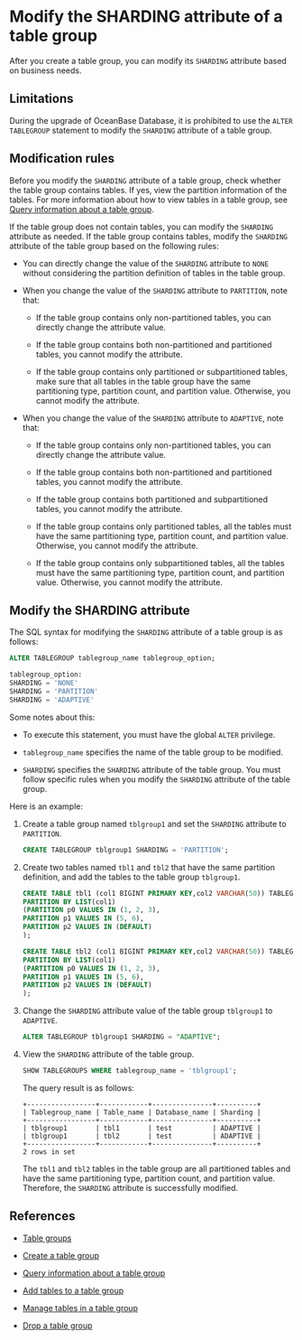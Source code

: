 # Modify the SHARDING attribute of a table group

After you create a table group, you can modify its `SHARDING` attribute based on business needs.

## Limitations

During the upgrade of OceanBase Database, it is prohibited to use the `ALTER TABLEGROUP` statement to modify the `SHARDING` attribute of a table group.

## Modification rules

Before you modify the `SHARDING` attribute of a table group, check whether the table group contains tables. If yes, view the partition information of the tables. For more information about how to view tables in a table group, see [Query information about a table group](../400.manage-table-groups-of-mysql-mode/300.view-the-information-of-a-table-group-of-mysql-mode.md).

If the table group does not contain tables, you can modify the `SHARDING` attribute as needed. If the table group contains tables, modify the `SHARDING` attribute of the table group based on the following rules:

* You can directly change the value of the `SHARDING` attribute to `NONE` without considering the partition definition of tables in the table group.

* When you change the value of the `SHARDING` attribute to `PARTITION`, note that:

   * If the table group contains only non-partitioned tables, you can directly change the attribute value.

   * If the table group contains both non-partitioned and partitioned tables, you cannot modify the attribute.

   * If the table group contains only partitioned or subpartitioned tables, make sure that all tables in the table group have the same partitioning type, partition count, and partition value. Otherwise, you cannot modify the attribute.

* When you change the value of the `SHARDING` attribute to `ADAPTIVE`, note that:

   * If the table group contains only non-partitioned tables, you can directly change the attribute value.

   * If the table group contains both non-partitioned and partitioned tables, you cannot modify the attribute.

   * If the table group contains both partitioned and subpartitioned tables, you cannot modify the attribute.

   * If the table group contains only partitioned tables, all the tables must have the same partitioning type, partition count, and partition value. Otherwise, you cannot modify the attribute.

   * If the table group contains only subpartitioned tables, all the tables must have the same partitioning type, partition count, and partition value. Otherwise, you cannot modify the attribute.

## Modify the SHARDING attribute

The SQL syntax for modifying the `SHARDING` attribute of a table group is as follows:

```sql
ALTER TABLEGROUP tablegroup_name tablegroup_option;

tablegroup_option:
SHARDING = 'NONE'
SHARDING = 'PARTITION'
SHARDING = 'ADAPTIVE'
```

Some notes about this:

* To execute this statement, you must have the global `ALTER` privilege.

* `tablegroup_name` specifies the name of the table group to be modified.

* `SHARDING` specifies the `SHARDING` attribute of the table group. You must follow specific rules when you modify the `SHARDING` attribute of the table group.

Here is an example:

1. Create a table group named `tblgroup1` and set the `SHARDING` attribute to `PARTITION`.

   ```sql
   CREATE TABLEGROUP tblgroup1 SHARDING = 'PARTITION';
   ```

2. Create two tables named `tbl1` and `tbl2` that have the same partition definition, and add the tables to the table group `tblgroup1`.

   ```sql
   CREATE TABLE tbl1 (col1 BIGINT PRIMARY KEY,col2 VARCHAR(50)) TABLEGROUP = tblgroup1
   PARTITION BY LIST(col1)
   (PARTITION p0 VALUES IN (1, 2, 3),
   PARTITION p1 VALUES IN (5, 6),
   PARTITION p2 VALUES IN (DEFAULT)
   );
   ```

   ```sql
   CREATE TABLE tbl2 (col1 BIGINT PRIMARY KEY,col2 VARCHAR(50)) TABLEGROUP = tblgroup1
   PARTITION BY LIST(col1)
   (PARTITION p0 VALUES IN (1, 2, 3),
   PARTITION p1 VALUES IN (5, 6),
   PARTITION p2 VALUES IN (DEFAULT)
   );
   ```

3. Change the `SHARDING` attribute value of the table group `tblgroup1` to `ADAPTIVE`.

   ```sql
   ALTER TABLEGROUP tblgroup1 SHARDING = "ADAPTIVE";
   ```

4. View the `SHARDING` attribute of the table group.

   ```sql
   SHOW TABLEGROUPS WHERE tablegroup_name = 'tblgroup1';
   ```

   The query result is as follows:

   ```shell
   +-----------------+------------+---------------+----------+
   | Tablegroup_name | Table_name | Database_name | Sharding |
   +-----------------+------------+---------------+----------+
   | tblgroup1       | tbl1       | test          | ADAPTIVE |
   | tblgroup1       | tbl2       | test          | ADAPTIVE |
   +-----------------+------------+---------------+----------+
   2 rows in set
   ```

   The `tbl1` and `tbl2` tables in the table group are all partitioned tables and have the same partitioning type, partition count, and partition value. Therefore, the `SHARDING` attribute is successfully modified.

## References

* [Table groups](../400.manage-table-groups-of-mysql-mode/100.about-table-groups-of-mysql-mode.md)

* [Create a table group](../400.manage-table-groups-of-mysql-mode/200.create-a-table-group-of-mysql-mode.md)

* [Query information about a table group](../400.manage-table-groups-of-mysql-mode/300.view-the-information-of-a-table-group-of-mysql-mode.md)

* [Add tables to a table group](../400.manage-table-groups-of-mysql-mode/400.add-tables-to-a-table-group-of-mysql-mode.md)

* [Manage tables in a table group](../400.manage-table-groups-of-mysql-mode/600.manage-tables-within-a-table-group-of-mysql-mode.md)

* [Drop a table group](../400.manage-table-groups-of-mysql-mode/700.delete-a-table-group-of-mysql-mode.md)

